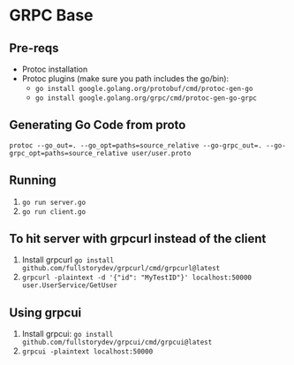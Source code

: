 # GRPC Base

## Pre-reqs
- Protoc installation
- Protoc plugins (make sure you path includes the go/bin):
    - `go install google.golang.org/protobuf/cmd/protoc-gen-go`
    - `go install google.golang.org/grpc/cmd/protoc-gen-go-grpc`

## Generating Go Code from proto
`protoc --go_out=. --go_opt=paths=source_relative --go-grpc_out=. --go-grpc_opt=paths=source_relative user/user.proto`

## Running
1. `go run server.go`
2. `go run client.go`

## To hit server with grpcurl instead of the client
1. Install grpcurl `go install github.com/fullstorydev/grpcurl/cmd/grpcurl@latest`
2. `grpcurl -plaintext -d '{"id": "MyTestID"}' localhost:50000 user.UserService/GetUser`

## Using grpcui
1. Install grpcui: `go install github.com/fullstorydev/grpcui/cmd/grpcui@latest`
2. `grpcui -plaintext localhost:50000`